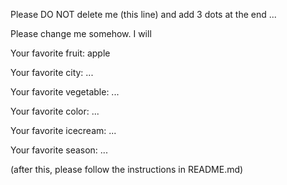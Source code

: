 Please DO NOT delete me (this line) and add 3 dots at the end ...

Please change me somehow. I will



Your favorite fruit: apple

Your favorite city: ...

Your favorite vegetable: ...

Your favorite color: ...

Your favorite icecream: ...

Your favorite season: ...


(after this, please follow the instructions in README.md)


